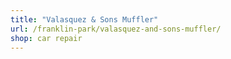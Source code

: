 ```yaml
---
title: "Valasquez & Sons Muffler"
url: /franklin-park/valasquez-and-sons-muffler/
shop: car repair
---
```

